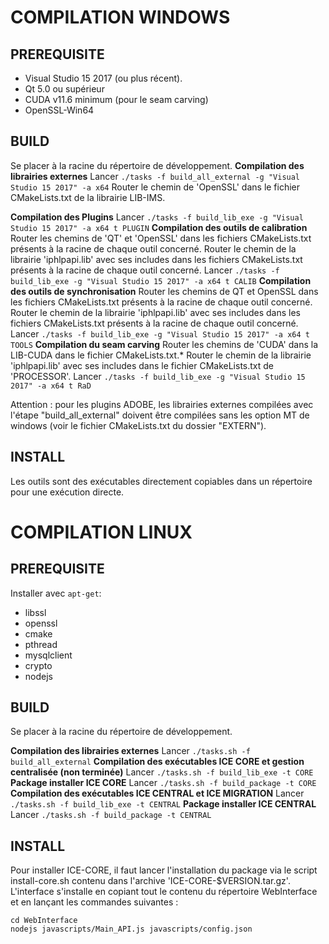 # COMPILATION WINDOWS

## PREREQUISITE

- Visual Studio 15 2017 (ou plus récent).
- Qt 5.0 ou supérieur
- CUDA v11.6 minimum (pour le seam carving)
- OpenSSL-Win64

## BUILD

Se placer à la racine du répertoire de développement.
**Compilation des librairies externes** 
Lancer `./tasks -f build_all_external -g "Visual Studio 15 2017" -a x64`
Router le chemin de 'OpenSSL' dans le fichier CMakeLists.txt de la librairie LIB-IMS.

**Compilation des Plugins** 
Lancer `./tasks -f build_lib_exe -g "Visual Studio 15 2017" -a x64 t PLUGIN`
**Compilation des outils de calibration**
Router les chemins de 'QT' et 'OpenSSL' dans les fichiers CMakeLists.txt présents à la racine de chaque outil concerné.
Router le chemin de la librairie 'iphlpapi.lib' avec ses includes dans les fichiers CMakeLists.txt présents à la racine de chaque outil concerné.
Lancer `./tasks -f build_lib_exe -g "Visual Studio 15 2017" -a x64 t CALIB`
**Compilation des outils de synchronisation**
Router les chemins de QT et OpenSSL dans les fichiers CMakeLists.txt présents à la racine de chaque outil concerné.
Router le chemin de la librairie 'iphlpapi.lib' avec ses includes dans les fichiers CMakeLists.txt présents à la racine de chaque outil concerné.
Lancer `./tasks -f build_lib_exe -g "Visual Studio 15 2017" -a x64 t TOOLS`
**Compilation du seam carving**
Router les chemins de 'CUDA' dans la LIB-CUDA dans le fichier CMakeLists.txt.*
Router le chemin de la librairie 'iphlpapi.lib' avec ses includes dans le fichier CMakeLists.txt de 'PROCESSOR'.
Lancer `./tasks -f build_lib_exe -g "Visual Studio 15 2017" -a x64 t RaD`

Attention : pour les plugins ADOBE, les librairies externes compilées avec l'étape "build_all_external" doivent être compilées sans les option MT de windows (voir le fichier CMakeLists.txt du dossier "EXTERN").

## INSTALL

Les outils sont des exécutables directement copiables dans un répertoire pour une exécution directe.

# COMPILATION LINUX

## PREREQUISITE

Installer avec `apt-get`:

- libssl
- openssl
- cmake
- pthread
- mysqlclient
- crypto
- nodejs

## BUILD

Se placer à la racine du répertoire de développement.

**Compilation des librairies externes** 
Lancer `./tasks.sh -f build_all_external`
**Compilation des exécutables ICE CORE et gestion centralisée (non terminée)**
Lancer `./tasks.sh -f build_lib_exe -t CORE`
**Package installer ICE CORE**
Lancer `./tasks.sh -f build_package -t CORE`
**Compilation des exécutables ICE CENTRAL et ICE MIGRATION**
Lancer `./tasks.sh -f build_lib_exe -t CENTRAL`
**Package installer ICE CENTRAL**
Lancer `./tasks.sh -f build_package -t CENTRAL`

## INSTALL

Pour installer ICE-CORE, il faut lancer l'installation du package via le script install-core.sh contenu dans l'archive 'ICE-CORE-$VERSION.tar.gz'.
L'interface s'installe en copiant tout le contenu du répertoire WebInterface et en lançant les commandes suivantes : 

```
cd WebInterface
nodejs javascripts/Main_API.js javascripts/config.json
```